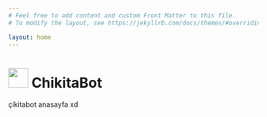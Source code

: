 ```yaml
---
# Feel free to add content and custom Front Matter to this file.
# To modify the layout, see https://jekyllrb.com/docs/themes/#overriding-theme-defaults

layout: home
---
```


#   <img src="https://images-ext-1.discordapp.net/external/BU85sCSx1SdS3Pjau1MMgKjgD_4xN8CNNmNtOkXZSxQ/%3Fsize%3D1024/https/cdn.discordapp.com/avatars/940138349417598997/f1d6d331852243a2dc70b03609cf1c6a.png?width=559&height=559" width="40" height="40"> ChikitaBot










çikitabot anasayfa xd